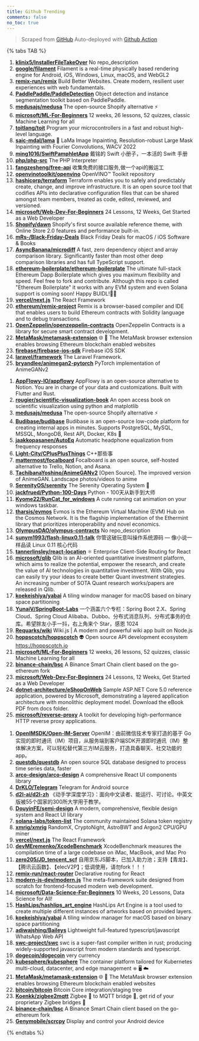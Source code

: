 ```yaml
---
title: Github Trending
comments: false
no_toc: true
---
```


> Scraped from [GitHub](https://github.com/trending)
Auto-deployed with [Github Action](https://docs.github.com/en/actions)

{% tabs TAB %}
<!-- tab Daily -->
1. [**klinix5/InstallerFileTakeOver**](https://github.com/klinix5/InstallerFileTakeOver)
No repo_description
2. [**google/filament**](https://github.com/google/filament)
Filament is a real-time physically based rendering engine for Android, iOS, Windows, Linux, macOS, and WebGL2
3. [**remix-run/remix**](https://github.com/remix-run/remix)
Build Better Websites. Create modern, resilient user experiences with web fundamentals.
4. [**PaddlePaddle/PaddleDetection**](https://github.com/PaddlePaddle/PaddleDetection)
Object detection and instance segmentation toolkit based on PaddlePaddle.
5. [**medusajs/medusa**](https://github.com/medusajs/medusa)
The open-source Shopify alternative ⚡️
6. [**microsoft/ML-For-Beginners**](https://github.com/microsoft/ML-For-Beginners)
12 weeks, 26 lessons, 52 quizzes, classic Machine Learning for all
7. [**toitlang/toit**](https://github.com/toitlang/toit)
Program your microcontrollers in a fast and robust high-level language.
8. [**saic-mdal/lama**](https://github.com/saic-mdal/lama)
🦙 LaMa Image Inpainting, Resolution-robust Large Mask Inpainting with Fourier Convolutions, WACV 2022
9. [**ming1016/SwiftPamphletApp**](https://github.com/ming1016/SwiftPamphletApp)
戴铭的 Swift 小册子，一本活的 Swift 手册
10. [**php/php-src**](https://github.com/php/php-src)
The PHP Interpreter
11. [**fangzesheng/free-api**](https://github.com/fangzesheng/free-api)
收集免费的接口服务,做一个api的搬运工
12. [**openvinotoolkit/openvino**](https://github.com/openvinotoolkit/openvino)
OpenVINO™ Toolkit repository
13. [**hashicorp/terraform**](https://github.com/hashicorp/terraform)
Terraform enables you to safely and predictably create, change, and improve infrastructure. It is an open source tool that codifies APIs into declarative configuration files that can be shared amongst team members, treated as code, edited, reviewed, and versioned.
14. [**microsoft/Web-Dev-For-Beginners**](https://github.com/microsoft/Web-Dev-For-Beginners)
24 Lessons, 12 Weeks, Get Started as a Web Developer
15. [**Shopify/dawn**](https://github.com/Shopify/dawn)
Shopify's first source available reference theme, with Online Store 2.0 features and performance built-in.
16. [**mRs-/Black-Friday-Deals**](https://github.com/mRs-/Black-Friday-Deals)
Black Friday Deals for macOS / iOS Software & Books
17. [**AsyncBanana/microdiff**](https://github.com/AsyncBanana/microdiff)
A fast, zero dependency object and array comparison library. Significantly faster than most other deep comparison libraries and has full TypeScript support.
18. [**ethereum-boilerplate/ethereum-boilerplate**](https://github.com/ethereum-boilerplate/ethereum-boilerplate)
The ultimate full-stack Ethereum Dapp Boilerplate which gives you maximum flexibility and speed. Feel free to fork and contribute. Although this repo is called "Ethereum Boilerplate" it works with any EVM system and even Solana support is coming soon! Happy BUIDL!👷‍♂️
19. [**vercel/next.js**](https://github.com/vercel/next.js)
The React Framework
20. [**ethereum/remix-project**](https://github.com/ethereum/remix-project)
Remix is a browser-based compiler and IDE that enables users to build Ethereum contracts with Solidity language and to debug transactions.
21. [**OpenZeppelin/openzeppelin-contracts**](https://github.com/OpenZeppelin/openzeppelin-contracts)
OpenZeppelin Contracts is a library for secure smart contract development.
22. [**MetaMask/metamask-extension**](https://github.com/MetaMask/metamask-extension)
🌐 🔌 The MetaMask browser extension enables browsing Ethereum blockchain enabled websites
23. [**firebase/firebase-ios-sdk**](https://github.com/firebase/firebase-ios-sdk)
Firebase iOS SDK
24. [**laravel/framework**](https://github.com/laravel/framework)
The Laravel Framework.
25. [**bryandlee/animegan2-pytorch**](https://github.com/bryandlee/animegan2-pytorch)
PyTorch implementation of AnimeGANv2
<!-- endtab -->
<!-- tab Weekly -->
1. [**AppFlowy-IO/appflowy**](https://github.com/AppFlowy-IO/appflowy)
AppFlowy is an open-source alternative to Notion. You are in charge of your data and customizations. Built with Flutter and Rust.
2. [**rougier/scientific-visualization-book**](https://github.com/rougier/scientific-visualization-book)
An open access book on scientific visualization using python and matplotlib
3. [**medusajs/medusa**](https://github.com/medusajs/medusa)
The open-source Shopify alternative ⚡️
4. [**Budibase/budibase**](https://github.com/Budibase/budibase)
Budibase is an open-source low-code platform for creating internal apps in minutes. Supports PostgreSQL, MySQL, MSSQL, MongoDB, Rest API, Docker, K8s 🚀
5. [**jaakkopasanen/AutoEq**](https://github.com/jaakkopasanen/AutoEq)
Automatic headphone equalization from frequency responses
6. [**Light-City/CPlusPlusThings**](https://github.com/Light-City/CPlusPlusThings)
C++那些事
7. [**mattermost/focalboard**](https://github.com/mattermost/focalboard)
Focalboard is an open source, self-hosted alternative to Trello, Notion, and Asana.
8. [**TachibanaYoshino/AnimeGANv2**](https://github.com/TachibanaYoshino/AnimeGANv2)
[Open Source]. The improved version of AnimeGAN. Landscape photos/videos to anime
9. [**SerenityOS/serenity**](https://github.com/SerenityOS/serenity)
The Serenity Operating System 🐞
10. [**jackfrued/Python-100-Days**](https://github.com/jackfrued/Python-100-Days)
Python - 100天从新手到大师
11. [**Kyome22/RunCat_for_windows**](https://github.com/Kyome22/RunCat_for_windows)
A cute running cat animation on your windows taskbar.
12. [**tharsis/evmos**](https://github.com/tharsis/evmos)
Evmos is the Ethereum Virtual Machine (EVM) Hub on the Cosmos Network. It is the flagship implementation of the Ethermint library that prioritizes interoperability and novel economics.
13. [**OlympusDAO/olympus-contracts**](https://github.com/OlympusDAO/olympus-contracts)
No repo_description
14. [**sunym1993/flash-linux0.11-talk**](https://github.com/sunym1993/flash-linux0.11-talk)
你管这破玩意叫操作系统源码 — 像小说一样品读 Linux 0.11 核心代码
15. [**tannerlinsley/react-location**](https://github.com/tannerlinsley/react-location)
⚛️ Enterprise Client-Side Routing for React
16. [**microsoft/qlib**](https://github.com/microsoft/qlib)
Qlib is an AI-oriented quantitative investment platform, which aims to realize the potential, empower the research, and create the value of AI technologies in quantitative investment. With Qlib, you can easily try your ideas to create better Quant investment strategies. An increasing number of SOTA Quant research works/papers are released in Qlib.
17. [**koekeishiya/yabai**](https://github.com/koekeishiya/yabai)
A tiling window manager for macOS based on binary space partitioning
18. [**YunaiV/SpringBoot-Labs**](https://github.com/YunaiV/SpringBoot-Labs)
一个涵盖六个专栏：Spring Boot 2.X、Spring Cloud、Spring Cloud Alibaba、Dubbo、分布式消息队列、分布式事务的仓库。希望胖友小手一抖，右上角来个 Star，感恩 1024
19. [**Requarks/wiki**](https://github.com/Requarks/wiki)
Wiki.js | A modern and powerful wiki app built on Node.js
20. [**hoppscotch/hoppscotch**](https://github.com/hoppscotch/hoppscotch)
👽 Open source API development ecosystem https://hoppscotch.io
21. [**microsoft/ML-For-Beginners**](https://github.com/microsoft/ML-For-Beginners)
12 weeks, 26 lessons, 52 quizzes, classic Machine Learning for all
22. [**binance-chain/bsc**](https://github.com/binance-chain/bsc)
A Binance Smart Chain client based on the go-ethereum fork
23. [**microsoft/Web-Dev-For-Beginners**](https://github.com/microsoft/Web-Dev-For-Beginners)
24 Lessons, 12 Weeks, Get Started as a Web Developer
24. [**dotnet-architecture/eShopOnWeb**](https://github.com/dotnet-architecture/eShopOnWeb)
Sample ASP.NET Core 5.0 reference application, powered by Microsoft, demonstrating a layered application architecture with monolithic deployment model. Download the eBook PDF from docs folder.
25. [**microsoft/reverse-proxy**](https://github.com/microsoft/reverse-proxy)
A toolkit for developing high-performance HTTP reverse proxy applications.
<!-- endtab -->
<!-- tab Monthly -->
1. [**OpenIMSDK/Open-IM-Server**](https://github.com/OpenIMSDK/Open-IM-Server)
OpenIM：由前微信技术专家打造的基于 Go 实现的即时通讯（IM）项目，从服务端到客户端SDK开源即时通讯（IM）整体解决方案，可以轻松替代第三方IM云服务，打造具备聊天、社交功能的app。
2. [**questdb/questdb**](https://github.com/questdb/questdb)
An open source SQL database designed to process time series data, faster
3. [**arco-design/arco-design**](https://github.com/arco-design/arco-design)
A comprehensive React UI components library
4. [**DrKLO/Telegram**](https://github.com/DrKLO/Telegram)
Telegram for Android source
5. [**d2l-ai/d2l-zh**](https://github.com/d2l-ai/d2l-zh)
《动手学深度学习》：面向中文读者、能运行、可讨论。中英文版被55个国家的300所大学用于教学。
6. [**DouyinFE/semi-design**](https://github.com/DouyinFE/semi-design)
A modern, comprehensive, flexible design system and React UI library
7. [**solana-labs/token-list**](https://github.com/solana-labs/token-list)
The community maintained Solana token registry
8. [**xmrig/xmrig**](https://github.com/xmrig/xmrig)
RandomX, CryptoNight, AstroBWT and Argon2 CPU/GPU miner
9. [**vercel/next.js**](https://github.com/vercel/next.js)
The React Framework
10. [**devMEremenko/XcodeBenchmark**](https://github.com/devMEremenko/XcodeBenchmark)
XcodeBenchmark measures the compilation time of a large codebase on iMac, MacBook, and Mac Pro
11. [**zero205/JD_tencent_scf**](https://github.com/zero205/JD_tencent_scf)
自用京东JS脚本，已加入助力池；支持【青龙】、【腾讯云函数】、【elecV2P】；低调使用，请勿fork！！！
12. [**remix-run/react-router**](https://github.com/remix-run/react-router)
Declarative routing for React
13. [**modern-js-dev/modern.js**](https://github.com/modern-js-dev/modern.js)
The meta-framework suite designed from scratch for frontend-focused modern web development.
14. [**microsoft/Data-Science-For-Beginners**](https://github.com/microsoft/Data-Science-For-Beginners)
10 Weeks, 20 Lessons, Data Science for All!
15. [**HashLips/hashlips_art_engine**](https://github.com/HashLips/hashlips_art_engine)
HashLips Art Engine is a tool used to create multiple different instances of artworks based on provided layers.
16. [**koekeishiya/yabai**](https://github.com/koekeishiya/yabai)
A tiling window manager for macOS based on binary space partitioning
17. [**adiwajshing/Baileys**](https://github.com/adiwajshing/Baileys)
Lightweight full-featured typescript/javascript WhatsApp Web API
18. [**swc-project/swc**](https://github.com/swc-project/swc)
swc is a super-fast compiler written in rust; producing widely-supported javascript from modern standards and typescript.
19. [**dogecoin/dogecoin**](https://github.com/dogecoin/dogecoin)
very currency
20. [**kubesphere/kubesphere**](https://github.com/kubesphere/kubesphere)
The container platform tailored for Kubernetes multi-cloud, datacenter, and edge management ⎈ 🖥 ☁️
21. [**MetaMask/metamask-extension**](https://github.com/MetaMask/metamask-extension)
🌐 🔌 The MetaMask browser extension enables browsing Ethereum blockchain enabled websites
22. [**bitcoin/bitcoin**](https://github.com/bitcoin/bitcoin)
Bitcoin Core integration/staging tree
23. [**Koenkk/zigbee2mqtt**](https://github.com/Koenkk/zigbee2mqtt)
Zigbee 🐝 to MQTT bridge 🌉, get rid of your proprietary Zigbee bridges 🔨
24. [**binance-chain/bsc**](https://github.com/binance-chain/bsc)
A Binance Smart Chain client based on the go-ethereum fork
25. [**Genymobile/scrcpy**](https://github.com/Genymobile/scrcpy)
Display and control your Android device
<!-- endtab -->
{% endtabs %}
